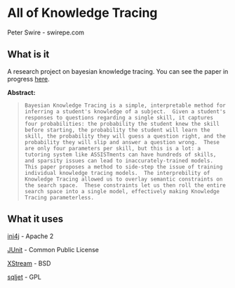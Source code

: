 # All of Knowledge Tracing
Peter Swire - swirepe.com

## What is it

A research project on bayesian knowledge tracing.  You can see the paper in progress [here](https://docs.google.com/document/d/1wdfwoIpd0G6zJDcPPzO83T0rkdAhbTUX9bymOHxykrI/edit).

**Abstract:**

>     Bayesian Knowledge Tracing is a simple, interpretable method for inferring a student's knowledge of a subject.  Given a student's responses to questions regarding a single skill, it captures four probabilities: the probability the student knew the skill before starting, the probability the student will learn the skill, the probability they will guess a question right, and the probability they will slip and answer a question wrong.  These are only four parameters per skill, but this is a lot: a tutoring system like ASSISTments can have hundreds of skills, and sparsity issues can lead to inaccurately-trained models.
>     This paper proposes a method to side-step the issue of training individual knowledge tracing models.  The interprebility of Knowledge Tracing allowed us to overlay semantic constraints on the search space.  These constraints let us then roll the entire search space into a single model, effectively making Knowledge Tracing parameterless.


## What it uses

[ini4j](http://ini4j.sourceforge.net/) - Apache 2

[JUnit](http://www.junit.org/) - Common Public License

[XStream](http://xstream.codehaus.org) - BSD

[sqljet](http://sqljet.com/) - GPL